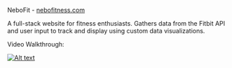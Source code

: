 NeboFit - <a href="http://nebofitness.com">nebofitness.com</a>

A full-stack website for fitness enthusiasts. Gathers data from the Fitbit API and user input to track and display using custom data visualizations. 

Video Walkthrough:

[![Alt text](https://img.youtube.com/vi/VMffwVQbLNs/0.jpg)](https://www.youtube.com/watch?v=VMffwVQbLNs)
